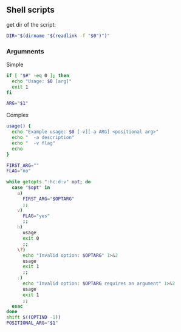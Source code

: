 Shell scripts
-------------

get dir of the script:

```bash
DIR="$(dirname "$(readlink -f "$0")")"
```

### Argumnents

Simple

```bash
if [ "$#" -eq 0 ]; then
  echo "Usage: $0 [arg]"
  exit 1
fi

ARG="$1"
```

Complex

```bash
usage() {
  echo "Example usage: $0 [-v][-a ARG] <positional arg>"
  echo "  -a description"
  echo "  -v flag"
  echo
}

FIRST_ARG=""
FLAG="no"

while getopts ":hc:d:v" opt; do
  case "$opt" in
    a)
      FIRST_ARG="$OPTARG"
      ;;
    v)
      FLAG="yes"
      ;;
    h)
      usage
      exit 0
      ;;
    \?)
      echo "Invalid option: $OPTARG" 1>&2
      usage
      exit 1
      ;;
    :)
      echo "Invalid option: $OPTARG requires an argument" 1>&2
      usage
      exit 1
      ;;
  esac
done
shift $((OPTIND -1))
POSITIONAL_ARG="$1"
```
